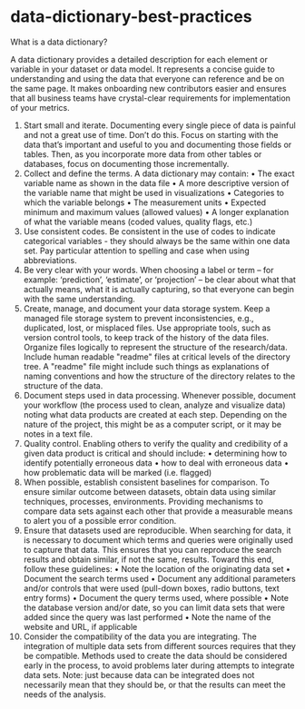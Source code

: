 # data-dictionary-best-practices
What is a data dictionary?

A data dictionary provides a detailed description for each element or variable in your dataset or data model. It represents a concise guide to understanding and using the data that everyone can reference and be on the same page. It makes onboarding new contributors easier and ensures that all business teams have crystal-clear requirements for implementation of your metrics.
1.	Start small and iterate. Documenting every single piece of data is painful and not a great use of time. Don’t do this. Focus on starting with the data that’s important and useful to you and documenting those fields or tables. Then, as you incorporate more data from other tables or databases, focus on documenting those incrementally. 
2.	Collect and define the terms. A data dictionary may contain:
•	The exact variable name as shown in the data file
•	A more descriptive version of the variable name that might be used in visualizations
•	Categories to which the variable belongs
•	The measurement units
•	Expected minimum and maximum values (allowed values)
•	A longer explanation of what the variable means (coded values, quality flags, etc.)
3.	Use consistent codes. Be consistent in the use of codes to indicate categorical variables - they should always be the same within one data set. Pay particular attention to spelling and case when using abbreviations.
4.	Be very clear with your words. When choosing a label or term – for example: ‘prediction’, ‘estimate’, or ‘projection’ – be clear about what that actually means, what it is actually capturing, so that everyone can begin with the same understanding.
5.	Create, manage, and document your data storage system. Keep a managed file storage system to prevent inconsistencies, e.g., duplicated, lost, or misplaced files. Use appropriate tools, such as version control tools, to keep track of the history of the data files. Organize files logically to represent the structure of the research/data. Include human readable "readme" files at critical levels of the directory tree. A "readme" file might include such things as explanations of naming conventions and how the structure of the directory relates to the structure of the data.
6.	Document steps used in data processing. Whenever possible, document your workflow (the process used to clean, analyze and visualize data) noting what data products are created at each step. Depending on the nature of the project, this might be as a computer script, or it may be notes in a text file. 
7.	Quality control. Enabling others to verify the quality and credibility of a given data product is critical and should include:
•	determining how to identify potentially erroneous data
•	how to deal with erroneous data
•	how problematic data will be marked (i.e. flagged)
8.	When possible, establish consistent baselines for comparison. To ensure similar outcome between datasets, obtain data using similar techniques, processes, environments. Providing mechanisms to compare data sets against each other that provide a measurable means to alert you of a possible error condition.
9.	Ensure that datasets used are reproducible. When searching for data, it is necessary to document which terms and queries were originally used to capture that data.  This ensures that you can reproduce the search results and obtain similar, if not the same, results. Toward this end, follow these guidelines:
•	Note the location of the originating data set
•	Document the search terms used
•	Document any additional parameters and/or controls that were used (pull-down boxes, radio buttons, text entry forms)
•	Document the query terms used, where possible
•	Note the database version and/or date, so you can limit data sets that were added since the query was last performed
•	Note the name of the website and URL, if applicable
10.	Consider the compatibility of the data you are integrating. The integration of multiple data sets from different sources requires that they be compatible. Methods used to create the data should be considered early in the process, to avoid problems later during attempts to integrate data sets. Note: just because data can be integrated does not necessarily mean that they should be, or that the results can meet the needs of the analysis. 
